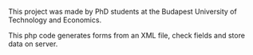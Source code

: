 This project was made by PhD students at the Budapest University of Technology and Economics.

This php code generates forms from an XML file, check fields and store data on server.
